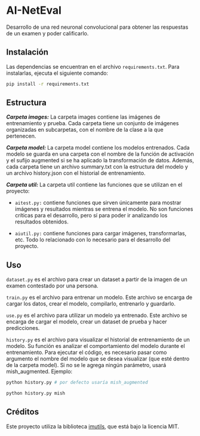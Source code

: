 # AI-NetEval

Desarrollo de una red neuronal convolucional para obtener las respuestas de un examen y poder calificarlo.

## Instalación

Las dependencias se encuentran en el archivo `requirements.txt`. Para instalarlas, ejecuta el siguiente comando:

```bash
pip install -r requirements.txt
```

## Estructura

***Carpeta images:*** La carpeta images contiene las imágenes de entrenamiento y prueba. Cada carpeta tiene un conjunto de imágenes organizadas en subcarpetas, con el nombre de la clase a la que pertenecen.

***Carpeta model:*** La carpeta model contiene los modelos entrenados. Cada modelo se guarda en una carpeta con el nombre de la función de activación y el sufijo augmented si se ha aplicado la transformación de datos. Además, cada carpeta tiene un archivo summary.txt con la estructura del modelo y un archivo history.json con el historial de entrenamiento.

***Carpeta util:*** La carpeta util contiene las funciones que se utilizan en el proyecto:

- ```aitest.py:``` contiene funciones que sirven únicamente para mostrar imágenes y resultados mientras se entrena el modelo. No son funciones críticas para el desarrollo, pero sí para poder ir analizando los resultados obtenidos.

- ```aiutil.py:``` contiene funciones para cargar imágenes, transformarlas, etc. Todo lo relacionado con lo necesario para el desarrollo del proyecto.

## Uso

```dataset.py``` es el archivo para crear un dataset a partir de la imagen de un examen contestado por una persona.

```train.py``` es el archivo para entrenar un modelo. Este archivo se encarga de cargar los datos, crear el modelo, compilarlo, entrenarlo y guardarlo.

```use.py``` es el archivo para utilizar un modelo ya entrenado. Este archivo se encarga de cargar el modelo, crear un dataset de prueba y hacer predicciones.

```history.py``` es el archivo para visualizar el historial de entrenamiento de un modelo. Su función es analizar el comportamiento del modelo durante el entrenamiento. Para ejecutar el código, es necesario pasar como argumento el nombre del modelo que se desea visualizar (que esté dentro de la carpeta model). Si no se le agrega ningún parámetro, usará mish_augmented. Ejemplo:

```bash
python history.py # por defecto usaría mish_augmented
```

```bash
python history.py mish
```

## Créditos

Este proyecto utiliza la biblioteca [imutils](https://github.com/PyImageSearch/imutils), que está bajo la licencia MIT.

